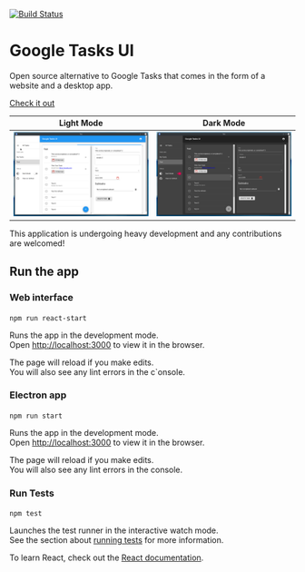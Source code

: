 [![Build Status](https://travis-ci.org/bajcmartinez/google-tasks-ui.svg?branch=master)](https://travis-ci.org/bajcmartinez/google-tasks-ui)

# Google Tasks UI

Open source alternative to Google Tasks that comes in the form of a website and a desktop app.

[Check it out](https://googletasksui.com)

| Light Mode | Dark Mode |
------|------
![All Tasks](assets/demo.png) | ![All Tasks](assets/demo-dark.png)


This application is undergoing heavy development and any contributions are welcomed!

## Run the app

### Web interface 

`npm run react-start`

Runs the app in the development mode.<br>
Open [http://localhost:3000](http://localhost:3000) to view it in the browser.

The page will reload if you make edits.<br>
You will also see any lint errors in the c`onsole.

### Electron app 

`npm run start`

Runs the app in the development mode.<br>
Open [http://localhost:3000](http://localhost:3000) to view it in the browser.

The page will reload if you make edits.<br>
You will also see any lint errors in the console.

### Run Tests 

`npm test`

Launches the test runner in the interactive watch mode.<br>
See the section about [running tests](https://facebook.github.io/create-react-app/docs/running-tests) for more information.

To learn React, check out the [React documentation](https://reactjs.org/).
